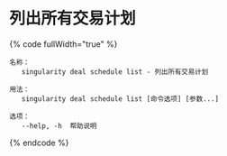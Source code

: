 # 列出所有交易计划

{% code fullWidth="true" %}
```
名称：
   singularity deal schedule list - 列出所有交易计划

用法：
   singularity deal schedule list [命令选项] [参数...]

选项：
   --help, -h  帮助说明
```
{% endcode %}